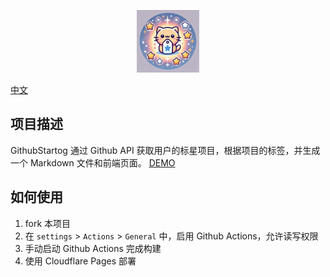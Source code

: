 <p align="center">
  <img src="web/public/icon.webp" alt="DEMO" width="100" height="100">
</p>

[中文]("./README_CN.md") 

## 项目描述

GithubStartog 通过 Github API 获取用户的标星项目，根据项目的标签，并生成一个 Markdown 文件和前端页面。
[DEMO](https://githubstartog.pages.dev/)

## 如何使用

1. fork 本项目
2. 在 `settings` > `Actions` > `General` 中，启用 Github Actions，允许读写权限
3. 手动启动 Github Actions 完成构建
4. 使用 Cloudflare Pages 部署